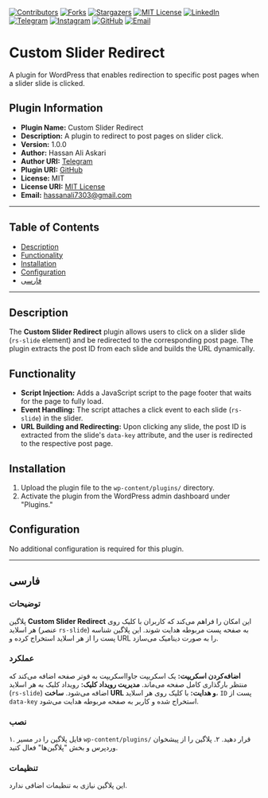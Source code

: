 [contributors-shield]: https://img.shields.io/github/contributors/hassan7303/slider-post-redirect.svg?style=for-the-badge
[contributors-url]: https://github.com/hassan7303/slider-post-redirect/graphs/contributors
[forks-shield]: https://img.shields.io/github/forks/hassan7303/slider-post-redirect.svg?style=for-the-badge&label=Fork
[forks-url]: https://github.com/hassan7303/slider-post-redirect/network/members
[stars-shield]: https://img.shields.io/github/stars/hassan7303/slider-post-redirect.svg?style=for-the-badge
[stars-url]: https://github.com/hassan7303/slider-post-redirect/stargazers
[license-shield]: https://img.shields.io/github/license/hassan7303/slider-post-redirect.svg?style=for-the-badge
[license-url]: https://github.com/hassan7303/slider-post-redirect/blob/master/LICENCE.md
[linkedin-shield]: https://img.shields.io/badge/-LinkedIn-blue.svg?style=for-the-badge&logo=linkedin&colorB=555
[linkedin-url]: https://www.linkedin.com/in/hassan-ali-askari-280bb530a/
[telegram-shield]: https://img.shields.io/badge/-Telegram-blue.svg?style=for-the-badge&logo=telegram&colorB=555
[telegram-url]: https://t.me/hassan7303
[instagram-shield]: https://img.shields.io/badge/-Instagram-red.svg?style=for-the-badge&logo=instagram&colorB=555
[instagram-url]: https://www.instagram.com/hasan_ali_askari
[github-shield]: https://img.shields.io/badge/-GitHub-black.svg?style=for-the-badge&logo=github&colorB=555
[github-url]: https://github.com/hassan7303
[email-shield]: https://img.shields.io/badge/-Email-orange.svg?style=for-the-badge&logo=gmail&colorB=555
[email-url]: mailto:hassanali7303@gmail.com

[![Contributors][contributors-shield]][contributors-url]
[![Forks][forks-shield]][forks-url]
[![Stargazers][stars-shield]][stars-url]
[![MIT License][license-shield]][license-url]
[![LinkedIn][linkedin-shield]][linkedin-url]
[![Telegram][telegram-shield]][telegram-url]
[![Instagram][instagram-shield]][instagram-url]
[![GitHub][github-shield]][github-url]
[![Email][email-shield]][email-url]



# Custom Slider Redirect

A plugin for WordPress that enables redirection to specific post pages when a slider slide is clicked.

## Plugin Information
- **Plugin Name:** Custom Slider Redirect
- **Description:** A plugin to redirect to post pages on slider click.
- **Version:** 1.0.0
- **Author:** Hassan Ali Askari
- **Author URI:** [Telegram](https://t.me/hassan7303)
- **Plugin URI:** [GitHub](https://github.com/hassan7303)
- **License:** MIT
- **License URI:** [MIT License](https://opensource.org/licenses/MIT)
- **Email:** hassanali7303@gmail.com

---

## Table of Contents
- [Description](#description)
- [Functionality](#functionality)
- [Installation](#installation)
- [Configuration](#configuration)
- [فارسی](#فارسی)

---

## Description
The **Custom Slider Redirect** plugin allows users to click on a slider slide (`rs-slide` element) and be redirected to the corresponding post page. The plugin extracts the post ID from each slide and builds the URL dynamically.

## Functionality
- **Script Injection:** Adds a JavaScript script to the page footer that waits for the page to fully load.
- **Event Handling:** The script attaches a click event to each slide (`rs-slide`) in the slider.
- **URL Building and Redirecting:** Upon clicking any slide, the post ID is extracted from the slide's `data-key` attribute, and the user is redirected to the respective post page.

## Installation
1. Upload the plugin file to the `wp-content/plugins/` directory.
2. Activate the plugin from the WordPress admin dashboard under "Plugins."

## Configuration
No additional configuration is required for this plugin.

---

## فارسی

### توضیحات
پلاگین **Custom Slider Redirect** این امکان را فراهم می‌کند که کاربران با کلیک روی هر اسلاید (عنصر `rs-slide`) به صفحه پست مربوطه هدایت شوند. این پلاگین شناسه پست را از هر اسلاید استخراج کرده و URL را به صورت دینامیک می‌سازد.

### عملکرد
 **اضافه‌کردن اسکریپت:** یک اسکریپت جاوااسکریپت به فوتر صفحه اضافه می‌کند که منتظر بارگذاری کامل صفحه می‌ماند.
 **مدیریت رویداد کلیک:** رویداد کلیک به هر اسلاید (`rs-slide`) اضافه می‌شود.
 **ساخت URL و هدایت:** با کلیک روی هر اسلاید، `ID` پست از `data-key` استخراج شده و کاربر به صفحه مربوطه هدایت می‌شود.

### نصب
۱. فایل پلاگین را در مسیر `wp-content/plugins/` قرار دهید.
۲. پلاگین را از پیشخوان وردپرس و بخش "پلاگین‌ها" فعال کنید.

### تنظیمات
این پلاگین نیازی به تنظیمات اضافی ندارد.